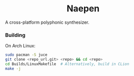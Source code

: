 <h1 align="center">Naepen</h1>

A cross-platform polyphonic synthesizer.

### Building

On Arch Linux:

```bash
sudo pacman -S juce
git clone <repo_url.git> <repo> && cd <repo>
cd Builds/LinuxMakefile  # Alternatively, build in CLion
make -j
```
